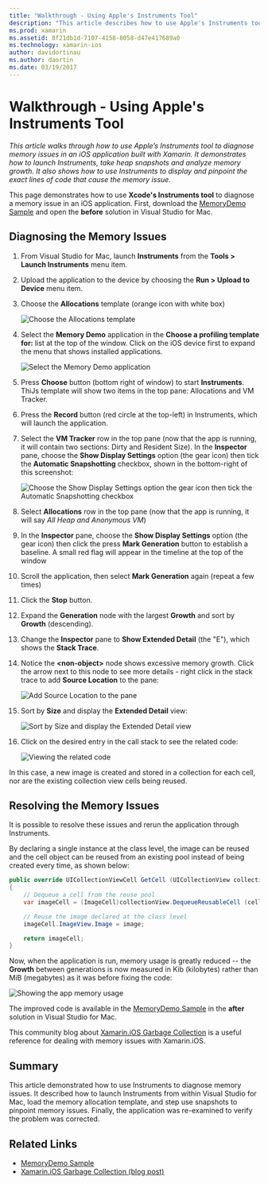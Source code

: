 ```yaml
---
title: "Walkthrough - Using Apple's Instruments Tool"
description: "This article describes how to use Apple's Instruments tool to diagnose memory issues in an iOS application built with Xamarin. It demonstrates how to launch Instruments, take heap snapshots, analyze memory growth, and more."
ms.prod: xamarin
ms.assetid: 8f21db1d-7107-4158-8058-d47e417689a0
ms.technology: xamarin-ios
author: davidortinau
ms.author: daortin
ms.date: 03/19/2017
---
```


# Walkthrough - Using Apple's Instruments Tool

_This article walks through how to use Apple’s Instruments tool to diagnose memory issues in an iOS application built with Xamarin. It demonstrates how to launch Instruments, take heap snapshots and analyze memory growth. It also shows how to use Instruments to display and pinpoint the exact lines of code that cause the memory issue._

This page demonstrates how to use **Xcode's Instruments tool** to diagnose a memory issue in an iOS application.
First, download the [MemoryDemo Sample](https://docs.microsoft.com/samples/xamarin/ios-samples/profiling-memorydemo) and open the
**before** solution in Visual Studio for Mac.

## Diagnosing the Memory Issues

1. From Visual Studio for Mac, launch **Instruments** from the  **Tools > Launch Instruments** menu item.
2. Upload the application to the device by choosing the  **Run > Upload to Device** menu item.
3. Choose the **Allocations** template (orange icon with white box)

    ![Choose the Allocations template](walkthrough-apples-instrument-images/00-allocations-tempate.png)

4. Select the **Memory Demo** application in the **Choose a profiling template for:** list at the top of the window. Click on the iOS device first to expand the menu that shows installed applications.

    ![Select the Memory Demo application](walkthrough-apples-instrument-images/01-mem-demo.png)

5. Press **Choose** button (bottom right of window) to start **Instruments**. ThiJs template will show two items in the top pane: Allocations and VM Tracker.

6. Press the **Record** button (red circle at the top-left) in Instruments, which will launch the application.

7. Select the **VM Tracker** row in the top pane (now that the app is running, it will contain two sections: Dirty and Resident Size). In the **Inspector** pane, choose the **Show Display Settings** option (the gear icon) then tick the **Automatic Snapshotting** checkbox, shown in the bottom-right of this screenshot:

    ![Choose the Show Display Settings option the gear icon then tick the Automatic Snapshotting checkbox](walkthrough-apples-instrument-images/02-auto-snapshot.png)

8. Select **Allocations** row in the top pane (now that the app is running, it will say *All Heap and Anonymous VM*)
9. In the **Inspector** pane, choose the **Show Display Settings** option (the gear icon) then click the press **Mark Generation** button to establish a baseline. A small red flag will appear in the timeline at the top of the window
10. Scroll the application, then select **Mark Generation** again (repeat a few times)
11. Click the  **Stop** button.
12. Expand the **Generation** node with the largest **Growth** and sort by **Growth** (descending).
13. Change the **Inspector** pane to **Show Extended Detail** (the "E"), which shows the **Stack Trace**.

14. Notice the  **&lt;non-object>** node shows excessive memory growth. Click the arrow next to this node to see more details - right click in the stack trace to add **Source Location** to the pane:

    ![Add Source Location to the pane](walkthrough-apples-instrument-images/03-mem-growth.png)

15. Sort by **Size** and display the  **Extended Detail** view:

    ![Sort by Size and display the  Extended Detail view](walkthrough-apples-instrument-images/04-extended-detail.png)

16. Click on the desired entry in the call stack to see the related code:

    ![Viewing the related code](walkthrough-apples-instrument-images/05-related-code.png)

In this case, a new image is created and stored in a collection for each cell, nor are the existing collection view cells being reused.

## Resolving the Memory Issues

It is possible to resolve these issues and rerun the application through Instruments.

By declaring a single instance at the class level, the image can be reused and the cell object can be reused from an existing pool instead of being created every time, as shown below:

```csharp
public override UICollectionViewCell GetCell (UICollectionView collectionView, NSIndexPath indexPath)
{
    // Dequeue a cell from the reuse pool
    var imageCell = (ImageCell)collectionView.DequeueReusableCell (cellId, indexPath);

    // Reuse the image declared at the class level
    imageCell.ImageView.Image = image;

    return imageCell;
}
```

Now, when the application is run, memory usage is greatly reduced -- the **Growth** between
generations is now measured in Kib (kilobytes) rather than MiB (megabytes) as it was before
fixing the code:

![Showing the app memory usage](walkthrough-apples-instrument-images/06-reduced-memory.png)

The improved code is available in the [MemoryDemo Sample](https://docs.microsoft.com/samples/xamarin/ios-samples/profiling-memorydemo) in the
**after** solution in Visual Studio for Mac.

This community blog about [Xamarin.iOS Garbage Collection](https://c-sharx.net/2015-04-27-xamarin-ios-the-garbage-collector-and-me/)
is a useful reference for dealing with memory issues with Xamarin.iOS.

## Summary

This article demonstrated how to use Instruments to diagnose memory issues.
It described how to launch Instruments from within Visual Studio for Mac, load the memory allocation template, and
step use snapshots to pinpoint memory issues.
Finally, the application was re-examined to verify the problem was corrected.

## Related Links

- [MemoryDemo Sample](https://docs.microsoft.com/samples/xamarin/ios-samples/profiling-memorydemo)
- [Xamarin.iOS Garbage Collection (blog post)](https://c-sharx.net/2015-04-27-xamarin-ios-the-garbage-collector-and-me/)
